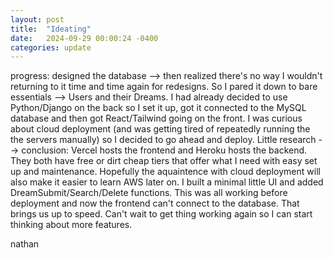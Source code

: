 ```yaml
---
layout: post
title:  "Ideating"
date:   2024-09-29 00:00:24 -0400
categories: update
---
```

progress: designed the database --> then realized there's no way I wouldn't returning to it time and time again for redesigns. So I pared it down to bare essentials --> Users and their Dreams.
I had already decided to use Python/Django on the back so I set it up, got it connected to the MySQL database and then got React/Tailwind going on the front. 
I was curious about cloud deployment (and was getting tired of repeatedly running the the servers manually) so I decided to go ahead and deploy. 
Little research --> conclusion: Vercel hosts the frontend and Heroku hosts the backend. They both have free or dirt cheap tiers that offer what I need with easy set up and maintenance. 
Hopefully the aquaintence with cloud deployment will also make it easier to learn AWS later on. 
I built a minimal little UI and added DreamSubmit/Search/Delete functions. This was all working before deployment and now the frontend can't connect to the database. 
That brings us up to speed. Can't wait to get thing working again so I can start thinking about more features. 

nathan